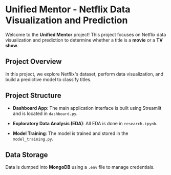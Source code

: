 # Unified Mentor - Netflix Data Visualization and Prediction

Welcome to the **Unified Mentor** project! This project focuses on Netflix data visualization and prediction to determine whether a title is a **movie** or a **TV show**.

## Project Overview

In this project, we explore Netflix's dataset, perform data visualization, and build a predictive model to classify titles.

## Project Structure

- **Dashboard App**: The main application interface is built using Streamlit and is located in `dashboard.py`.
  
- **Exploratory Data Analysis (EDA)**: All EDA is done in `research.ipynb`.

- **Model Training**: The model is trained and stored in the `model_training.py`.

## Data Storage

Data is dumped into **MongoDB** using a `.env` file to manage credentials.
